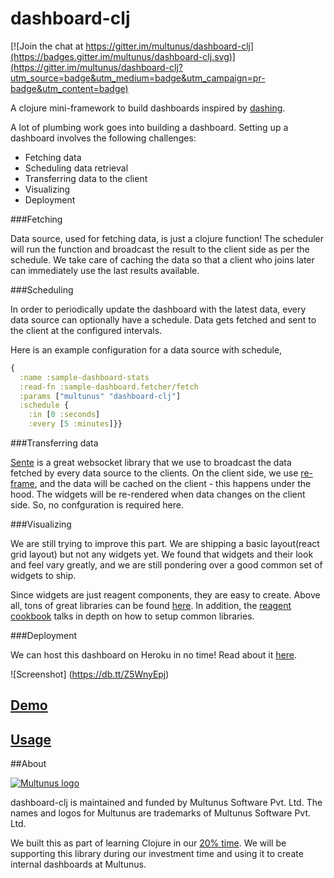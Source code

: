 # dashboard-clj

[![Join the chat at https://gitter.im/multunus/dashboard-clj](https://badges.gitter.im/multunus/dashboard-clj.svg)](https://gitter.im/multunus/dashboard-clj?utm_source=badge&utm_medium=badge&utm_campaign=pr-badge&utm_content=badge)

A clojure mini-framework to build dashboards inspired by [dashing](http://dashing.io/).

A lot of plumbing work goes into building a dashboard. Setting up a dashboard involves the following challenges:

- Fetching data
- Scheduling data retrieval
- Transferring data to the client
- Visualizing
- Deployment

###Fetching

Data source, used for fetching data, is just a clojure function! The scheduler will run the function and broadcast the result to the client side as per the schedule. We take care of caching the data so that a client who joins later can immediately use the last results available.

###Scheduling

In order to periodically update the dashboard with the latest data, every data source can optionally have a schedule. Data gets fetched and sent to the client at the configured intervals.

Here is an example configuration for a data source with schedule,

```clojure
{
  :name :sample-dashboard-stats
  :read-fn :sample-dashboard.fetcher/fetch
  :params ["multunus" "dashboard-clj"]
  :schedule {
    :in [0 :seconds]
    :every [5 :minutes]}}
```

###Transferring data

[Sente](https://github.com/ptaoussanis/sente) is a great websocket library that we use to broadcast the data fetched by every data source to the clients. On the client side, we use [re-frame](https://github.com/Day8/re-frame), and the data will be cached on the client - this happens under the hood. The widgets will be re-rendered when data changes on the client side. So, no confguration is required here.

###Visualizing

We are still trying to improve this part. We are shipping a basic layout(react grid layout) but not any widgets yet. We found that widgets and their look and feel vary greatly, and we are still pondering over a good common set of widgets to ship. 

Since widgets are just reagent components, they are easy to create. Above all, tons of great libraries can be found [here](http://cljsjs.github.io/). In addition, the [reagent cookbook](https://github.com/reagent-project/reagent-cookbook) talks in depth on how to setup common libraries.

###Deployment

We can host this dashboard on Heroku in no time! Read about it [here](https://devcenter.heroku.com/articles/deploying-clojure-applications-with-the-heroku-leiningen-plugin).


![Screenshot] (https://db.tt/Z5WnyEpj)

## [Demo](https://protected-wave-36452.herokuapp.com/)
## [Usage](https://github.com/multunus/dashboard-clj/blob/master/docs/setting-up-dashboards.md)

##About

[![Multunus logo](https://camo.githubusercontent.com/c0701d8866d0962ddc36db56dbf1ce93d712800e/68747470733a2f2f73332e616d617a6f6e6177732e636f6d2f6d756c74756e75732d696d616765732f4d756c74756e75735f4c6f676f5f566563746f725f726573697a65642e706e67)](http://www.multunus.com/)

dashboard-clj is maintained and funded by Multunus Software Pvt. Ltd.
The names and logos for Multunus are trademarks of Multunus Software Pvt. Ltd.

We built this as part of learning Clojure in our [20% time](http://www.multunus.com/blog/2016/01/20-investment-time-background-story/). We will be supporting this library during our investment time and using it to create internal dashboards at Multunus.
